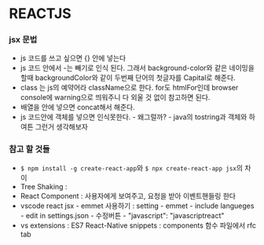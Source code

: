 # REACTJS
### jsx 문법
- js 코드를 쓰고 싶으면 {} 안에 넣는다
- js 코드 안에서 -는 빼기로 인식 된다. 그래서 background-color와 같은 네이밍을 할때 backgroundColor와 같이 두번째 단어의 첫글자를 Capital로 해준다.
- class 는 js의 예약어라 className으로 한다. for도 htmlFor인데 browser console에 warning으로 띄워주니 다 외울 것 없이 참고하면 된다.
- 배열을 안에 넣으면 concat해서 해준다.
- js 코드안에 객체를 넣으면 인식못한다. - 왜그럴까? - java의 tostring과 객체와 하여튼 그런거 생각해보자
### 참고 할 것들
- `$ npm install -g create-react-app`와 `$ npx create-react-app jsx`의 차이
- Tree Shaking : 
- React Component : 사용자에게 보여주고, 요청을 받아 이벤트핸들링 한다
- vscode react jsx - emmet 사용하기 : setting - emmet - include langueges - edit in settings.json - 수정버튼 - "javascript": "javascriptreact"
- vs extensions : ES7 React-Native snippets : components 함수 파일에서 rfc tab